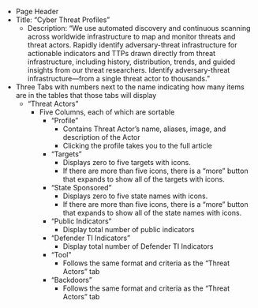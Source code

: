 - Page Header
- Title: “Cyber Threat Profiles”
    - Description: “We use automated discovery and continuous scanning across worldwide infrastructure to map and monitor threats and threat actors. Rapidly identify adversary-threat infrastructure for actionable indicators and TTPs drawn directly from threat infrastructure, including history, distribution, trends, and guided insights from our threat researchers. Identify adversary-threat infrastructure—from a single threat actor to thousands.”
- Three Tabs with numbers next to the name indicating how many items are in the tables that those tabs will display
     - “Threat Actors”
        - Five Columns, each of which are sortable
            - “Profile”
                - Contains Threat Actor’s name, aliases, image, and description of the Actor
                - Clicking the profile takes you to the full article
            - “Targets”
                - Displays zero to five targets with icons.
                - If there are more than five icons, there is a “more” button that expands to show all of the targets with icons.
            - “State Sponsored”
                - Displays zero to five state names with icons.
                - If there are more than five icons, there is a “more” button that expands to show all of the state names with icons.
            - “Public Indicators”
                - Display total number of public indicators
            - “Defender TI Indicators”
                - Display total number of Defender TI Indicators
            - “Tool”
                - Follows the same format and criteria as the “Threat Actors” tab
            - “Backdoors”
                - Follows the same format and criteria as the “Threat Actors” tab

